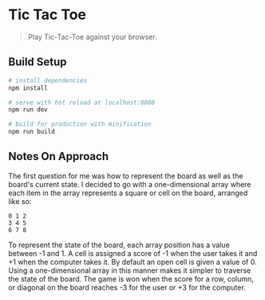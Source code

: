 # Tic Tac Toe

> Play Tic-Tac-Toe against your browser.

## Build Setup

``` bash
# install dependencies
npm install

# serve with hot reload at localhost:8080
npm run dev

# build for production with minification
npm run build
```

## Notes On Approach

The first question for me was how to represent the board as well as the board's current state. I decided to go with a one-dimensional array where each item in the array represents a square or cell on the board, arranged like so:

```
0 1 2
3 4 5
6 7 8
```

To represent the state of the board, each array position has a value between -1 and 1. A cell is assigned a score of -1 when the user takes it and +1 when the computer takes it. By default an open cell is given a value of 0. Using a one-dimensional array in this manner makes it simpler to traverse the state of the board. The game is won when the score for a row, column, or diagonal on the board reaches -3 for the user or +3 for the computer.



